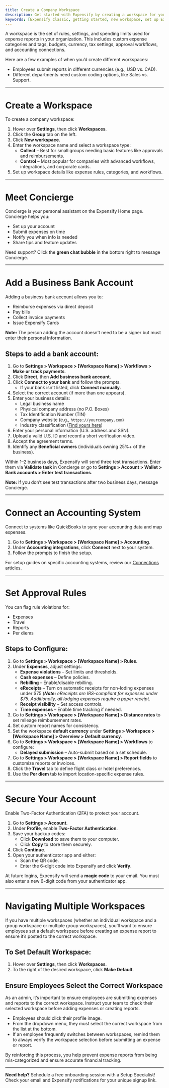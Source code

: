 ```yaml
---
title: Create a Company Workspace
description: Get started with Expensify by creating a workspace for your company.
keywords: [Expensify Classic, getting started, new workspace, set up Expensify account]
---
```

<div id="expensify-classic" markdown="1">

A workspace is the set of rules, settings, and spending limits used for expense reports in your organization. This includes custom expense categories and tags, budgets, currency, tax settings, approval workflows, and accounting connections.

Here are a few examples of when you’d create different workspaces:
- Employees submit reports in different currencies (e.g., USD vs. CAD).
- Different departments need custom coding options, like Sales vs. Support.

---

# Create a Workspace

To create a company workspace:
1. Hover over **Settings**, then click **Workspaces**.
2. Click the **Group** tab on the left.
3. Click **New workspace**.
4. Enter the workspace name and select a workspace type:
   - **Collect** – Best for small groups needing basic features like approvals and reimbursements.
   - **Control** – Most popular for companies with advanced workflows, integrations, and corporate cards.
5. Set up workspace details like expense rules, categories, and workflows.

---

# Meet Concierge

Concierge is your personal assistant on the Expensify Home page. Concierge helps you:
- Set up your account
- Submit expenses on time
- Notify you when info is needed
- Share tips and feature updates

Need support? Click the **green chat bubble** in the bottom right to message Concierge.

---

# Add a Business Bank Account

Adding a business bank account allows you to:
- Reimburse expenses via direct deposit
- Pay bills
- Collect invoice payments
- Issue Expensify Cards

**Note:** The person adding the account doesn't need to be a signer but must enter their personal information.

## Steps to add a bank account:
1. Go to **Settings > Workspace > [Workspace Name] > Workflows > Make or track payments**.
2. Click **Direct**, then **Add business bank account**.
3. Click **Connect to your bank** and follow the prompts.
   - If your bank isn't listed, click **Connect manually**.
4. Select the correct account (if more than one appears).
5. Enter your business details:
   - Legal business name
   - Physical company address (no P.O. Boxes)
   - Tax Identification Number (TIN)
   - Company website (e.g., `https://yourcompany.com`)
   - Industry classification ([Find yours here](https://www.sec.gov/corpfin/division-of-corporation-finance-standard-industrial-classification-sic-code-list))
6. Enter your personal information (U.S. address and SSN).
7. Upload a valid U.S. ID and record a short verification video.
8. Accept the agreement terms.
9. Identify any **Beneficial owners** (individuals owning 25%+ of the business).

Within 1–2 business days, Expensify will send three test transactions. Enter them via **Validate task** in Concierge or go to **Settings > Account > Wallet > Bank accounts > Enter test transactions**.

**Note:** If you don’t see test transactions after two business days, message Concierge.

---

# Connect an Accounting System

Connect to systems like QuickBooks to sync your accounting data and map expenses.

1. Go to **Settings > Workspace > [Workspace Name] > Accounting**.
2. Under **Accounting integrations**, click **Connect** next to your system.
3. Follow the prompts to finish the setup.

For setup guides on specific accounting systems, review our [Connections](https://help.expensify.com/expensify-classic/hubs/integrations/) articles.

---

# Set Approval Rules

You can flag rule violations for:
- Expenses
- Travel
- Reports
- Per diems

## Steps to Configure:
1. Go to **Settings > Workspace > [Workspace Name] > Rules**.
2. Under **Expenses**, adjust settings:
   - **Expense violations** – Set limits and thresholds.
   - **Cash expenses** – Define policies.
   - **Rebilling** – Enable/disable rebilling.
   - **eReceipts** – Turn on automatic receipts for non-loding expenses under $75 (_**Note:** eReceipts are IRS-compliant for expenses under $75. Additionally, all lodging expenses require a paper receipt_.
   - **Receipt visibility** – Set access controls.
   - **Time expenses** – Enable time tracking if needed.
3. Go to **Settings > Workspace > [Workspace Name] > Distance rates** to set mileage reimbursement rates.
4. Set custom report names for consistency.
5. Set the workspace **default currency** under **Settings > Workspace > [Workspace Name] > Overview > Default currency**.
6. Go to **Settings > Workspace > [Workspace Name] > Workflows** to configure:
   - **Delayed submission** – Auto-submit based on a set schedule.
7. Go to **Settings > Workspace > [Workspace Name] > Report fields** to customize reports or invoices.
8. Click the **Travel** tab to define flight class or hotel preferences.
9. Use the **Per diem** tab to import location-specific expense rules.

---

# Secure Your Account

Enable Two-Factor Authentication (2FA) to protect your account.

1. Go to **Settings > Account**.
2. Under **Profile**, enable **Two-Factor Authentication**.
3. Save your backup codes:
   - Click **Download** to save them to your computer.
   - Click **Copy** to store them securely.
4. Click **Continue**.
5. Open your authenticator app and either:
   - Scan the QR code.
   - Enter the 6-digit code into Expensify and click **Verify**.

At future logins, Expensify will send a **magic code** to your email. You must also enter a new 6-digit code from your authenticator app.

---

# Navigating Multiple Workspaces

If you have multiple workspaces (whether an individual workspace and a group workspace or multiple group workspaces), you’ll want to ensure employees set a default workspace before creating an expense report to ensure it’s posted to the correct workspace.

## To Set Default Workspace:
1. Hover over **Settings**, then click **Workspaces**.
2. To the right of the desired workspace, click **Make Default**.

## Ensure Employees Select the Correct Workspace

As an admin, it’s important to ensure employees are submitting expenses and reports to the correct workspace. Instruct your team to check their selected workspace before adding expenses or creating reports.

- Employees should click their profile image.
- From the dropdown menu, they must select the correct workspace from the list at the bottom.
- If an employee frequently switches between workspaces, remind them to always verify the workspace selection before submitting an expense or report.

By reinforcing this process, you help prevent expense reports from being mis-categorized and ensure accurate financial tracking.

---

**Need help?** Schedule a free onboarding session with a Setup Specialist! Check your email and Expensify notifications for your unique signup link.

</div>
